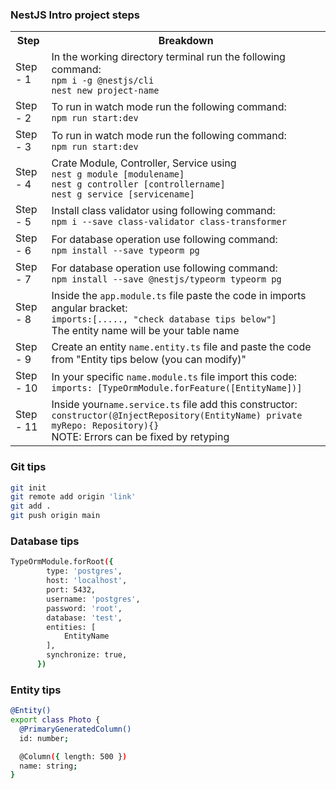### NestJS Intro project steps

<table>
    <tr>
        <th>Step</th>
        <th>Breakdown</th>
    </tr>
    <tr>
        <td>Step - 1</td>
        <td>In the working directory terminal run the following command: <br> <code>npm i -g @nestjs/cli </code><br> <code>nest new project-name</code></td>
    </tr>
    <tr>
        <td>Step - 2</td>
        <td>To run in watch mode run the following command: <br> <code>npm run start:dev</code></td>
    </tr>
    <tr>
        <td>Step - 3</td>
        <td>To run in watch mode run the following command: <br> <code>npm run start:dev</code></td>
    </tr>
    <tr>
        <td>Step - 4</td>
        <td>Crate Module, Controller, Service using <br><code>nest g module [modulename]</code><br><code>nest g controller [controllername]</code><br><code>nest g service [servicename]</code></td>
    </tr>
    <tr>
        <td>Step - 5</td>
        <td>Install class validator using following command: <br><code>npm i --save class-validator class-transformer</code></td>
    </tr>
    <tr>
        <td>Step - 6</td>
        <td>For database operation use following command: <br><code>npm install --save typeorm pg</code></td>
    </tr>
    <tr>
        <td>Step - 7</td>
        <td>For database operation use following command: <br><code>npm install --save @nestjs/typeorm typeorm pg</code></td>
    </tr>
    <tr>
        <td>Step - 8</td>
        <td>Inside the <code>app.module.ts</code> file paste the code in imports angular bracket: <br><code>imports:[....., "check database tips below"]</code><br> The entity name will be your table name</td>
    </tr>
    <tr>
        <td>Step - 9</td>
        <td>Create an entity <code>name.entity.ts</code> file and paste the code from "Entity tips below (you can modify)"</td>
    </tr>
    <tr>
        <td>Step - 10</td>
        <td>In your specific <code>name.module.ts</code> file import this code: <code>imports: [TypeOrmModule.forFeature([EntityName])]</code></td>
    </tr>
    <tr>
        <td>Step - 11</td>
        <td>Inside your<code>name.service.ts</code> file add this constructor: <code>constructor(@InjectRepository(EntityName) private myRepo: Repository<EntityName>){}</code> <br> NOTE: Errors can be fixed by retyping</td>
    </tr>
</table>




### Git tips

```sh
git init
git remote add origin 'link'
git add .
git push origin main
```

### Database tips
```sh
TypeOrmModule.forRoot({
        type: 'postgres',
        host: 'localhost',
        port: 5432,
        username: 'postgres',
        password: 'root',
        database: 'test',
        entities: [
            EntityName
        ],
        synchronize: true,
      })
```


### Entity tips
```sh
@Entity()
export class Photo {
  @PrimaryGeneratedColumn()
  id: number;

  @Column({ length: 500 })
  name: string;
}
```
